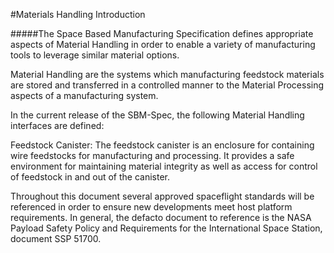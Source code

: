 #Materials Handling Introduction

#####The Space Based Manufacturing Specification defines appropriate aspects of Material Handling in order to enable a variety of manufacturing tools to leverage similar material options.

Material Handling are the systems which manufacturing feedstock materials are stored and transferred in a controlled manner to the Material Processing aspects of a manufacturing system.

In the current release of the SBM-Spec, the following Material Handling interfaces are defined:

Feedstock Canister: The feedstock canister is an enclosure for containing wire feedstocks for manufacturing and processing. It provides a safe environment for maintaining material integrity as well as access for control of feedstock in and out of the canister.

Throughout this document several approved spaceflight standards will be referenced in order to ensure new developments meet host platform requirements. In general, the defacto document to reference is the NASA Payload Safety Policy and Requirements for the International Space Station, document SSP 51700.
